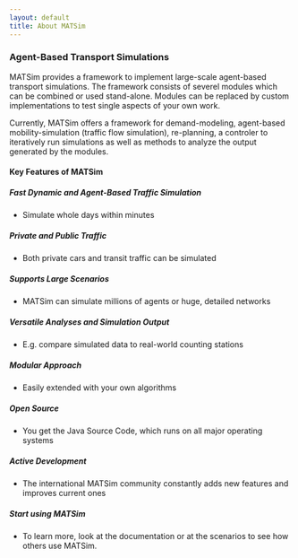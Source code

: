 ```yaml
---
layout: default
title: About MATSim
---
```


### Agent-Based Transport Simulations

MATSim provides a framework to implement large-scale agent-based transport simulations. The framework consists of severel modules which can be combined or used stand-alone. Modules can be replaced by custom implementations to test single aspects of your own work.

Currently, MATSim offers a framework for demand-modeling, agent-based mobility-simulation (traffic flow simulation), re-planning, a controler to iteratively run simulations as well as methods to analyze the output generated by the modules.


#### Key Features of MATSim

##### Fast Dynamic and Agent-Based Traffic Simulation
- Simulate whole days within minutes

##### Private and Public Traffic
- Both private cars and transit traffic can be simulated

##### Supports Large Scenarios
- MATSim can simulate millions of agents or huge, detailed networks

##### Versatile Analyses and Simulation Output
- E.g. compare simulated data to real-world counting stations

##### Modular Approach
- Easily extended with your own algorithms

##### Open Source
- You get the Java Source Code, which runs on all major operating systems

##### Active Development
- The international MATSim community constantly adds new features and improves current ones

##### Start using MATSim
- To learn more, look at the documentation or at the scenarios to see how others use MATSim.
